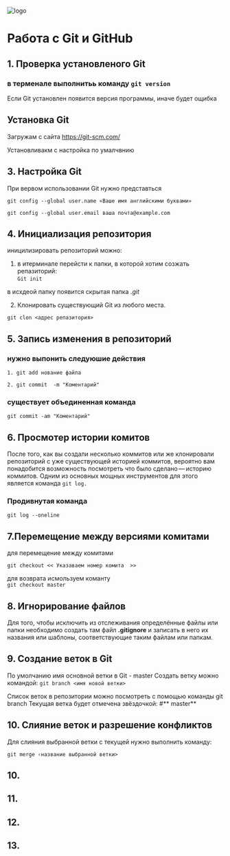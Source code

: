 ![logo](Git-Logo-1788C.png)
# Работа c Git и GitHub

## 1. Проверка установленого Git 
### в терменале выполнитьь команду `git version`

Если Git установлен появится версия программы, иначе будет ощибка


## Установка Git 

Загружам с сайта https://git-scm.com/

Установливакм с настройка по умалчвнию 

## 3. Настройка Git 

При вервом использовании Git нужно представться 
```
git config --global user.name «Ваше имя английскими буквами»

git config --global user.email ваша почта@example.com
```


## 4. Инициализация репозитория
иницилизировать репозиторий можно:
1. в итерминале перейсти к папки, в которой хотим созжать репазиторий:  
`Git init`

в исхдеой папку появится скрытая папка *.git* 

2. Клонировать существующий Git из любого места.

`git clon <адрес репазитория>`

## 5. Запись изменения в репозиторий 

### нужно выпонить следуюшие действия 

```1. git add нование файла```

```2. git commit  -m "Коментарий"```

### существует объединенная команда

```git commit -am "Коментарий"```

## 6. Просмотер истории комитов

После того, как вы создали несколько коммитов или же клонировали репозиторий с уже существующей историей коммитов, вероятно вам понадобится возможность посмотреть что было сделано — историю коммитов. Одним из основных мощных инструментов для этого является команда ```git log.```

### **Продивнутая команда** 

 ```git log --oneline```

## 7.Перемещение между  версиями комитами 

для перемещение между комитами 

```git checkout << Указаваем номер комита  >>```

для возврата исмользуем команту  
```git checkout master```

## 8. Игнорирование файлов
Для того, чтобы исключить из отслеживания определённые файлы или папки необходимо создать там файл **.gitignore** и записать в него их названия или шаблоны, соответствующие таким файлам или папкам.

## 9. Создание веток в Git
По умолчанию имя основной ветки в Git - master
Создать ветку можно командой:
``git branch <имя новой ветки>``

Список веток в репозитории можно посмотреть с помощью команды git branch
Текущая ветка будет отмечена звёздочкой:
#**
master**

## 10. Слияние веток и разрешение конфликтов

Для слияния выбранной ветки с текущей нужно выполнить команду:
```
git merge ‹название выбранной ветки>
```
## 10.

## 11.

## 12. 

## 13. 